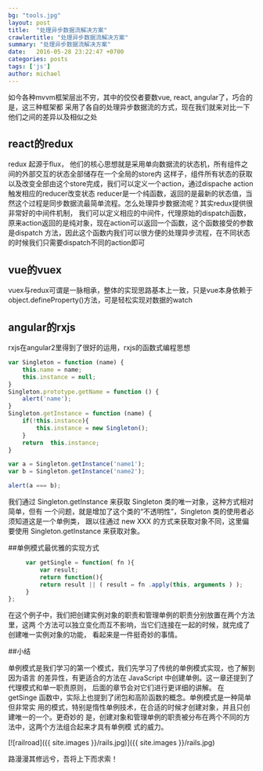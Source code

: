 ```yaml
---
bg: "tools.jpg"
layout: post
title:  "处理异步数据流解决方案"
crawlertitle: "处理异步数据流解决方案"
summary: "处理异步数据流解决方案"
date:   2016-05-28 23:22:47 +0700
categories: posts
tags: ['js']
author: michael
---
```

如今各种mvvm框架层出不穷，其中的佼佼者要数vue, react, angular了，巧合的是，这三种框架都
采用了各自的处理异步数据流的方式，现在我们就来对比一下他们之间的差异以及相似之处


## react的redux

redux 起源于flux， 他们的核心思想就是采用单向数据流的状态机，所有组件之间的外部交互的状态全部储存在一个全局的store内
这样子，组件所有状态的获取以及改变全部由这个store完成，我们可以定义一个action，通过dispache action 触发相应的reducer改变状态
reducer是一个纯函数，返回的是最新的状态值，当然这个过程是同步数据流最简单流程。怎么处理异步数据流呢？其实redux提供很非常好的中间件机制，
我们可以定义相应的中间件，代理原始的dispatch函数，原来action返回的是纯对象，现在action可以返回一个函数，这个函数接受的参数是dispatch
方法，因此这个函数内我们可以很方便的处理异步流程，在不同状态的时候我们只需要dispatch不同的action即可

## vue的vuex

vuex与redux可谓是一脉相承，整体的实现思路基本上一致，只是vue本身依赖于object.defineProperty()方法，可是轻松实现对数据的watch


## angular的rxjs

rxjs在angular2里得到了很好的运用，rxjs的函数式编程思想

```javascript
var Singleton = function (name) {
    this.name = name;
    this.instance = null;
}
Singleton.prototype.getName = function () {
    alert('name');
}
Singleton.getInstance = function (name) {
    if(!this.instance){
        this.instance = new Singleton();
    }
    return  this.instance;
}

var a = Singleton.getInstance('name1');
var b = Singleton.getInstance('name2');

alert(a === b);
```
我们通过 Singleton.getInstance 来获取 Singleton 类的唯一对象，这种方式相对简单，但有
一个问题，就是增加了这个类的“不透明性”，Singleton 类的使用者必须知道这是一个单例类，
跟以往通过 new XXX 的方式来获取对象不同，这里偏要使用 Singleton.getInstance 来获取对象。

##单例模式最优雅的实现方式

```javascript
     var getSingle = function( fn ){
         var result;
         return function(){
         return result || ( result = fn .apply(this, arguments ) );
     }
};
```
在这个例子中，我们把创建实例对象的职责和管理单例的职责分别放置在两个方法里，这两
个方法可以独立变化而互不影响，当它们连接在一起的时候，就完成了创建唯一实例对象的功能，
看起来是一件挺奇妙的事情。

##小结

单例模式是我们学习的第一个模式，我们先学习了传统的单例模式实现，也了解到因为语言
的差异性，有更适合的方法在 JavaScript 中创建单例。这一章还提到了代理模式和单一职责原则，
后面的章节会对它们进行更详细的讲解。
在 getSinge 函数中，实际上也提到了闭包和高阶函数的概念。单例模式是一种简单但非常实
用的模式，特别是惰性单例技术，在合适的时候才创建对象，并且只创建唯一的一个。更奇妙的
是，创建对象和管理单例的职责被分布在两个不同的方法中，这两个方法组合起来才具有单例模
式的威力。


[![railroad]({{ site.images }}/rails.jpg)]({{ site.images }}/rails.jpg)

路漫漫其修远兮，吾将上下而求索！